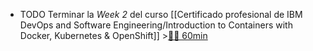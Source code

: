 - TODO Terminar la *Week 2* del curso [[Certificado profesional de IBM DevOps and Software Engineering/Introduction to Containers with Docker, Kubernetes & OpenShift]] >[🍅🍅 60min](#agenda-pomo://?t=f-1663230121442-1800%2Cf-1663233184157-1800)